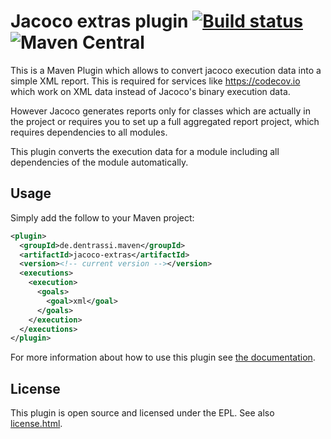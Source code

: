 
# Jacoco extras plugin [![Build status](https://api.travis-ci.org/ctron/jacoco-extras.svg)](https://travis-ci.org/ctron/jacoco-extras) ![Maven Central](https://img.shields.io/maven-central/v/de.dentrassi.maven/jacoco-extras.svg "Maven Central Status")


This is a Maven Plugin which allows to convert jacoco execution data
into a simple XML report. This is required for services like https://codecov.io which
work on XML data instead of Jacoco's binary execution data.

However Jacoco generates reports only for classes which are actually in the project
or requires you to set up a full aggregated report project, which requires dependencies
to all modules.

This plugin converts the execution data for a module including all dependencies of the
module automatically.

## Usage

Simply add the follow to your Maven project:

```xml
<plugin>
  <groupId>de.dentrassi.maven</groupId>
  <artifactId>jacoco-extras</artifactId>
  <version><!-- current version --></version>
  <executions>
    <execution>
      <goals>
        <goal>xml</goal>
      </goals>
    </execution>
  </executions>
</plugin>
```

For more information about how to use this plugin see
[the documentation](https://ctron.github.io/jacoco-extras).

## License

This plugin is open source and licensed under the EPL. See also [license.html](license.html).

